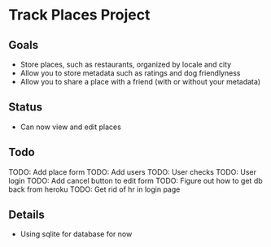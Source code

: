 Track Places Project
====================

## Goals
* Store places, such as restaurants, organized by locale and city
* Allow you to store metadata such as ratings and dog friendlyness
* Allow you to share a place with a friend (with or without your metadata)

## Status
* Can now view and edit places

## Todo
TODO: Add place form
TODO: Add users
TODO: User checks
TODO: User login
TODO: Add cancel button to edit form
TODO: Figure out how to get db back from heroku
TODO: Get rid of hr in login page

## Details
* Using sqlite for database for now
